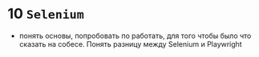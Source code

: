 # 10 `Selenium` 
- понять основы, попробовать по работать, для того чтобы было что сказать на собесе. Понять разницу между Selenium и Playwright